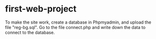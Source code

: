 # first-web-project
To make the site work, create a database in Phpmyadmin, and upload the file "reg-bg.sql".
Go to the file connect.php and write down the data to connect to the database.
